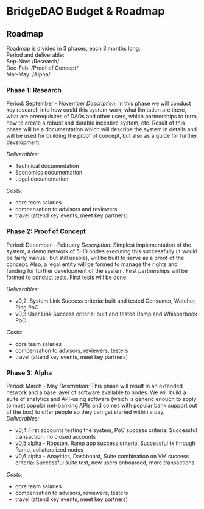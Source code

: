 # BridgeDAO Budget & Roadmap

## Roadmap
Roadmap is divided in 3 phases, each 3 months long.  
Period and deliverable:  
Sep-Nov: /Research/  
Dec-Feb: /Proof of Concept/  
Mar-May: /Alpha/  

### Phase 1: Research
Period: September - November
*Description:*
In this phase we will conduct key research into how could this system work, what limitation are there, what are prerequisites of DAOs and other users, which partnerships to form, how to create a robust and durable incentive system, etc. Result of this phase will be a documentation which will describe the system in details and will be used for building the proof of concept, but also as a guide for further development.

*Deliverables:*
* Technical documentation
* Economics documentation
* Legal documentation

*Costs:*
* core team salaries
* compensation to advisors and reviewers
* travel (attend key events, meet key partners)


### Phase 2: Proof of Concept
Period: December - February
*Description:*
Simplest implementation of the system, a demo network of 5-10 nodes executing this successfully (it would be fairly manual, but still usable), will be built to serve as a proof of the concept. Also, a legal entity will be formed to manage the rights and funding for further development of the system. First partnerships will be formed to conduct tests. First tests will be done.

*Deliverables:*
* v0,2: System Link
Success criteria: built and tested Consumer, Watcher, Ping PoC
* v0,3 User Link
Success criteria: built and tested Ramp and Whisperbook PoC

*Costs:*
* core team salaries
* compensation to advisors, reviewers, testers
* travel (attend key events, meet key partners)

### Phase 3: Alpha
Period: March - May
*Description:*
This phase will result in an extended network and a base layer of software available to nodes. We will build a suite of analytics and API-using software (which is generic enough to apply to most popular net-banking APIs and comes with popular bank support out of the box) to offer people so they can get started within a day.
*Deliverables:*
* v0,4 First accounts testing the system, PoC
success criteria: Successful transaction, no closed accounts
* v0,5 alpha - Ropsten, Ramp app
success criteria: Successful tx through Ramp, collateralized nodes
* v0,6 alpha - Anayltics, Dashboard, Suite combination on VM
success criteria: Successful suite test, new users onboarded, more transactions

*Costs:*
* core team salaries
* compensation to advisors, reviewers, testers
* travel (attend key events, meet key partners)

